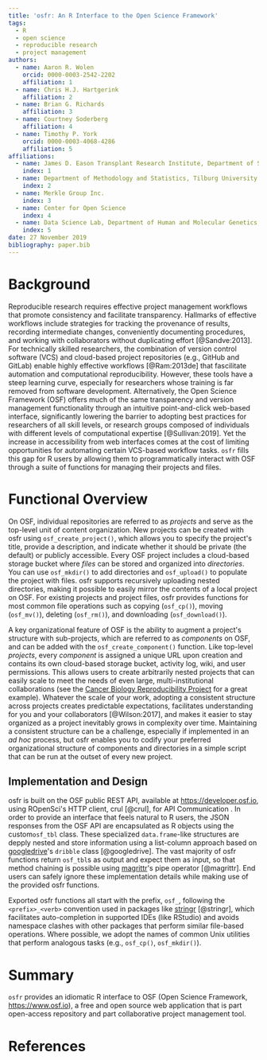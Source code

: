 ```yaml
---
title: 'osfr: An R Interface to the Open Science Framework'
tags:
  - R
  - open science
  - reproducible research
  - project management
authors:
  - name: Aaron R. Wolen
    orcid: 0000-0003-2542-2202
    affiliation: 1
  - name: Chris H.J. Hartgerink
    affiliation: 2
  - name: Brian G. Richards
    affiliation: 3
  - name: Courtney Soderberg
    affiliation: 4
  - name: Timothy P. York
    orcid: 0000-0003-4068-4286
    affiliation: 5
affiliations:
  - name: James D. Eason Transplant Research Institute, Department of Surgery, University of Tennessee Health Science Center
    index: 1
  - name: Department of Methodology and Statistics, Tilburg University
    index: 2
  - name: Merkle Group Inc.
    index: 3
  - name: Center for Open Science
    index: 4
  - name: Data Science Lab, Department of Human and Molecular Genetics, Virginia Commonwealth University
    index: 5
date: 27 November 2019
bibliography: paper.bib
---
```


# Background

Reproducible research requires effective project management workflows that promote consistency and facilitate transparency. Hallmarks of effective workflows include strategies for tracking the provenance of results, recording intermediate changes, conveniently documenting procedures, and working with collaborators without duplicating effort [@Sandve:2013]. For technically skilled researchers, the combination of version control software (VCS) and cloud-based project repositories (e.g., GitHub and GitLab) enable highly effective workflows [@Ram:2013de] that fascilitate automation and computational reproducibility. However, these tools have a steep learning curve, especially for researchers whose training is far removed from software development. Alternatively, the Open Science Framework (OSF) offers much of the same transparency and version management functionality through an intuitive point-and-click web-based interface, significantly lowering the barrier to adopting best practices for researchers of all skill levels, or research groups composed of individuals with different levels of computational expertise [@Sullivan:2019]. Yet the increase in accessibility from web interfaces comes at the cost of limiting opportunities for automating certain VCS-based workflow tasks. `osfr` fills this gap for R users by allowing them to programmatically interact with OSF through a suite of functions for managing their projects and files.

# Functional Overview

On OSF, individual repositories are referred to as *projects* and serve as the top-level unit of content organization. New projects can be created with osfr using `osf_create_project()`, which allows you to specify the project's title, provide a description, and indicate whether it should be private (the default) or publicly accessible. Every OSF project includes a cloud-based storage bucket where *files* can be stored and organized into *directories*. You can use `osf_mkdir()` to add directories and `osf_upload()` to populate the project with files. osfr supports recursively uploading nested directories, making it possible to easily mirror the contents of a local project on OSF. For existing projects and project files, osfr provides functions for most common file operations such as copying (`osf_cp()`), moving (`osf_mv()`), deleting (`osf_rm()`), and downloading (`osf_download()`).

A key organizational feature of OSF is the ability to augment a project's structure with sub-projects, which are referred to as *components* on OSF, and can be added with the `osf_create_component()` function. Like top-level *projects*, every *component* is assigned a unique URL upon creation and contains its own cloud-based storage bucket, activity log, wiki, and user permissions. This allows users to create arbitrarily nested projects that can easily scale to meet the needs of even large, multi-institutional collaborations (see the [Cancer Biology Reproducibility Project][cbrp] for a great example). Whatever the scale of your work, adopting a consistent structure across projects creates predictable expectations, facilitates understanding for you and your collaborators [@Wilson:2017], and makes it easier to stay organized as a project inevitably grows in complexity over time. Maintaining a consistent structure can be a challenge, especially if implemented in an *ad hoc* process, but osfr enables you to codify your preferred organizational structure of components and directories in a simple script that can be run at the outset of every new project.

## Implementation and Design

osfr is built on the OSF public REST API, available at https://developer.osf.io, using ROpenSci's HTTP client, crul [@crul], for API Communication . In order to provide an interface that feels natural to R users, the JSON responses from the OSF API are encapsulated as R objects using the custom`osf_tbl` class. These specialized `data.frame`-like structures are depply nested and store information using a list-column approach based on [googledrive][]'s `dribble` class [@googledrive]. The vast majority of osfr functions return `osf_tbl`s as output and expect them as input, so that method chaining is possible using [magrittr][]'s pipe operator [@magrittr]. End users can safely ignore these implementation details while making use of the provided osfr functions.

Exported osfr functions all start with the prefix, `osf_`, following the `<prefix>_<verb>` convention used in packages like [stringr][] [@stringr], which facilitates auto-completion in supported IDEs (like RStudio) and avoids namespace clashes with other packages that perform similar file-based operations. Where possible, we adopt the names of common Unix utilities that perform analogous tasks (e.g., `osf_cp()`, `osf_mkdir()`).

# Summary

`osfr` provides an idiomatic R interface to OSF (Open Science Framework, https://www.osf.io), a free and open source web application that is part open-access repository and part collaborative project management tool.

# References

<!-- link -->
[cbrp]: https://osf.io/e81xl/ "Reproducibility Project: Cancer Biology"
[googledrive]: https://googledrive.tidyverse.org
[magrittr]: https://magrittr.tidyverse.org
[stringr]: https://stringr.tidyverse.org
